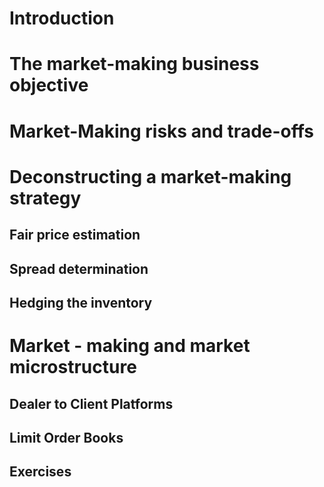 # Introduction

# The market-making business objective

# Market-Making risks and trade-offs

# Deconstructing a market-making strategy

## Fair price estimation

## Spread determination

## Hedging the inventory

# Market - making and market microstructure

## Dealer to Client Platforms

## Limit Order Books

## Exercises
